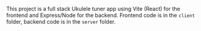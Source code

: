 <!-- Use this file to provide workspace-specific custom instructions to Copilot. For more details, visit https://code.visualstudio.com/docs/copilot/copilot-customization#_use-a-githubcopilotinstructionsmd-file -->

This project is a full stack Ukulele tuner app using Vite (React) for the frontend and Express/Node for the backend. Frontend code is in the `client` folder, backend code is in the `server` folder.
